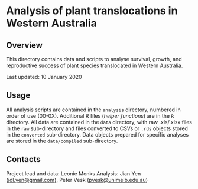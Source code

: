 # Analysis of plant translocations in Western Australia

## Overview

This directory contains data and scripts to analyse survival, growth, and reproductive success of plant species translocated in Western Australia.

Last updated: 10 January 2020


## Usage

All analysis scripts are contained in the `analysis` directory, numbered in order of use (00-0X). Additional R files (*helper functions*) are in the `R` directory. All data are contained in the `data` directory, with raw .xls/.xlsx files in the `raw` sub-directory and files converted to CSVs or `.rds` objects stored in the `converted` sub-directory. Data objects prepared for specific analyses are stored in the `data/compiled` sub-directory. 


## Contacts

Project lead and data: Leonie Monks 
Analysis: Jian Yen (jdl.yen@gmail.com), Peter Vesk (pvesk@unimelb.edu.au)


